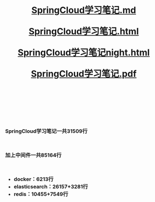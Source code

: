 <h1 style="text-align:center">

[SpringCloud学习笔记.md](SpringCloud学习笔记.md)

[SpringCloud学习笔记.html](SpringCloud学习笔记.html)

[SpringCloud学习笔记night.html](SpringCloud学习笔记-night.html)

[SpringCloud学习笔记.pdf](SpringCloud学习笔记.pdf)

</h1>


<br>
<br>
<br>
<br>
<br>
<br>


<h3>

SpringCloud学习笔记一共31509行

<br>

加上中间件一共85164行

<br>

* docker：6213行
* elasticsearch：26157+3281行
* redis：10455+7549行


</h3>